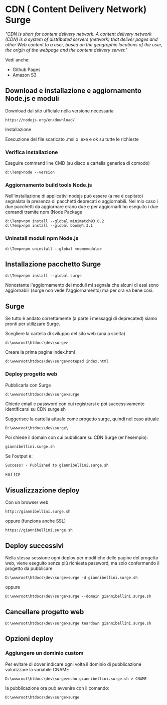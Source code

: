# CDN ( Content Delivery Network) Surge 

*"CDN is short for content delivery network. A content delivery network (CDN) is a system of distributed servers (network) that deliver pages and other Web content to a user, based on the geographic locations of the user, the origin of the webpage and the content delivery server."*

Vedi anche:

*	Github Pages
*	Amazon S3

## Download e installazione e aggiornamento Node.js e moduli

Download dal sito ufficiale nella versione necessaria

	https://nodejs.org/en/download/
	
Installazione

Esecuzione del file scaricato  .msi o .exe e ok su tutte le richieste

###  Verifica installazione

Eseguire command line CMD (su disco e cartella generica di comodo)

	d:\Temp>node --version
	
### Aggiornamento build tools Node.js

Nell'installazione di applicativi nodejs può essere (a me è capitato) segnalata la presenza di pacchetti deprecati o aggiornabili.
Nel mio caso i due pacchetti da aggiornare erano due e per aggiornarli ho eseguito i due comandi tramite npm (Node Package 

	d:\Temp>npm install --global minimatch@3.0.2
	d:\Temp>npm install --global boom@4.3.1
	
### Uninstall moduli npm Node.js

	d:\Temp>npm uninstall --global <nomemodulo>	
	
	
## Installazione pacchetto Surge

	d:\Temp>npm install --global surge
	
Nonostante l'aggiornamento dei moduli mi segnala che alcuni di essi sono aggiornabili (surge non vede l'aggiornamento) ma per ora va bene cosi.
	

## Surge

Se tutto è andato correttamente (a parte i messaggi di deprecated) siamo pronti per utilizzare Surge.

Scegliere la cartella di sviluppo del sito web (una a scelta)

	d:\wwwroot\htdocs\dev\surge>
	
Creare la prima pagina index.html

	d:\wwwroot\htdocs\dev\surge>notepad index.html
	
### Deploy progetto web

Pubblicarla con Surge

	d:\wwwroot\htdocs\dev\surge>surge
	
Chiede email e password con cui registrarsi e poi successivamente identificarsi su CDN surge.sh 

Suggerisce la cartella attuale come progetto surge, quindi nel caso attuale

	D:\wwwroot\htdocs\dev\surge\
		
Poi chiede il domain con cui pubblicare su CDN Surge (er l'esempio):

	giannibellini.surge.sh
	
Se l'output è:

	Success! - Published to giannibellini.surge.sh
	
FATTO!

## Visualizzazione deploy

Con un browser web

	http://giannibellini.surge.sh
	
oppure (funziona anche SSL)

	https://giannibellini.surge.sh
	
## Deploy successivi

Nella stessa sessione ogni deploy per modifiche delle pagine del progetto web, viene eseguito senza più richiesta
password, ma solo confermando il progetto da pubblicare

	D:\wwwroot\htdocs\dev\surge>surge -d giannibellini.surge.sh
	
oppure 

	D:\wwwroot\htdocs\dev\surge>surge --domain giannibellini.surge.sh
	
## Cancellare progetto web

	D:\wwwroot\htdocs\dev\surge>surge teardown giannibellini.surge.sh

## Opzioni deploy

### Aggiungere un dominio custom

Per evitare di dover indicare ogni volta il dominio di pubblicazione valorizzare la variabile CNAME

	D:\wwwroot\htdocs\dev\surge>echo giannibellini.surge.sh > CNAME
	
la pubblicazione ora può avvenire con il comando:

	D:\wwwroot\htdocs\dev\surge>surge
	
	

	
	
	


	
	
